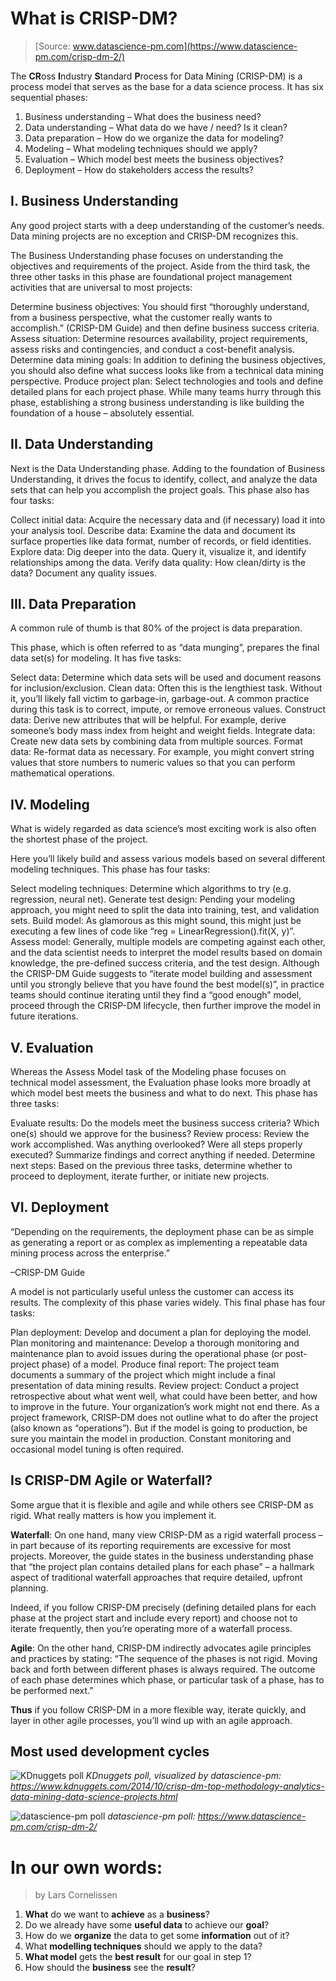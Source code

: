 # What is CRISP-DM?
> [Source: www.datascience-pm.com](https://www.datascience-pm.com/crisp-dm-2/)
> 
The **CR**oss **I**ndustry **S**tandard **P**rocess for Data Mining (CRISP-DM) is a process model that serves as the base for a data science process. It has six sequential phases:
1. Business understanding – What does the business need?
2. Data understanding – What data do we have / need? Is it clean?
3. Data preparation – How do we organize the data for modeling?
4. Modeling – What modeling techniques should we apply?
5. Evaluation – Which model best meets the business objectives?
6. Deployment – How do stakeholders access the results?

## I. Business Understanding
Any good project starts with a deep understanding of the customer’s needs. Data mining projects are no exception and CRISP-DM recognizes this.

The Business Understanding phase focuses on understanding the objectives and requirements of the project. Aside from the third task, the three other tasks in this phase are foundational project management activities that are universal to most projects:

Determine business objectives: You should first “thoroughly understand, from a business perspective, what the customer really wants to accomplish.” (CRISP-DM Guide) and then define business success criteria.
Assess situation: Determine resources availability, project requirements, assess risks and contingencies, and conduct a cost-benefit analysis.
Determine data mining goals: In addition to defining the business objectives, you should also define what success looks like from a technical data mining perspective.
Produce project plan: Select technologies and tools and define detailed plans for each project phase.
While many teams hurry through this phase, establishing a strong business understanding is like building the foundation of a house – absolutely essential.

## II. Data Understanding
Next is the Data Understanding phase. Adding to the foundation of Business Understanding, it drives the focus to identify, collect, and analyze the data sets that can help you accomplish the project goals. This phase also has four tasks:

Collect initial data: Acquire the necessary data and (if necessary) load it into your analysis tool.
Describe data: Examine the data and document its surface properties like data format, number of records, or field identities.
Explore data: Dig deeper into the data. Query it, visualize it, and identify relationships among the data.
Verify data quality: How clean/dirty is the data? Document any quality issues.

## III. Data Preparation
A common rule of thumb is that 80% of the project is data preparation.

This phase, which is often referred to as “data munging”, prepares the final data set(s) for modeling. It has five tasks:

Select data: Determine which data sets will be used and document reasons for inclusion/exclusion.
Clean data: Often this is the lengthiest task. Without it, you’ll likely fall victim to garbage-in, garbage-out. A common practice during this task is to correct, impute, or remove erroneous values.
Construct data: Derive new attributes that will be helpful. For example, derive someone’s body mass index from height and weight fields.
Integrate data: Create new data sets by combining data from multiple sources.
Format data: Re-format data as necessary. For example, you might convert string values that store numbers to numeric values so that you can perform mathematical operations.

## IV. Modeling
What is widely regarded as data science’s most exciting work is also often the shortest phase of the project.

Here you’ll likely build and assess various models based on several different modeling techniques. This phase has four tasks:

Select modeling techniques: Determine which algorithms to try (e.g. regression, neural net).
Generate test design: Pending your modeling approach, you might need to split the data into training, test, and validation sets.
Build model: As glamorous as this might sound, this might just be executing a few lines of code like “reg = LinearRegression().fit(X, y)”.
Assess model: Generally, multiple models are competing against each other, and the data scientist needs to interpret the model results based on domain knowledge, the pre-defined success criteria, and the test design.
Although the CRISP-DM Guide suggests to “iterate model building and assessment until you strongly believe that you have found the best model(s)”,  in practice teams should continue iterating until they find a “good enough” model, proceed through the CRISP-DM lifecycle, then further improve the model in future iterations.

## V. Evaluation
Whereas the Assess Model task of the Modeling phase focuses on technical model assessment, the Evaluation phase looks more broadly at which model best meets the business and what to do next. This phase has three tasks:

Evaluate results: Do the models meet the business success criteria? Which one(s) should we approve for the business?
Review process: Review the work accomplished. Was anything overlooked? Were all steps properly executed? Summarize findings and correct anything if needed.
Determine next steps: Based on the previous three tasks, determine whether to proceed to deployment, iterate further, or initiate new projects.

## VI. Deployment
“Depending on the requirements, the deployment phase can be as simple as generating a report or as complex as implementing a repeatable data mining process across the enterprise.”

–CRISP-DM Guide

A model is not particularly useful unless the customer can access its results. The complexity of this phase varies widely. This final phase has four tasks:

Plan deployment: Develop and document a plan for deploying the model.
Plan monitoring and maintenance: Develop a thorough monitoring and maintenance plan to avoid issues during the operational phase (or post-project phase) of a model.
Produce final report: The project team documents a summary of the project which might include a final presentation of data mining results.
Review project: Conduct a project retrospective about what went well, what could have been better, and how to improve in the future.
Your organization’s work might not end there. As a project framework, CRISP-DM does not outline what to do after the project (also known as “operations”). But if the model is going to production, be sure you maintain the model in production. Constant monitoring and occasional model tuning is often required.

## Is CRISP-DM Agile or Waterfall?
Some argue that it is flexible and agile and while others see CRISP-DM as rigid. What really matters is how you implement it.

**Waterfall**: On one hand, many view CRISP-DM as a rigid waterfall process – in part because of its reporting requirements are excessive for most projects. Moreover, the guide states in the business understanding phase that “the project plan contains detailed plans for each phase” – a hallmark aspect of traditional waterfall approaches that require detailed, upfront planning.

Indeed, if you follow CRISP-DM precisely (defining detailed plans for each phase at the project start and include every report) and choose not to iterate frequently, then you’re operating more of a waterfall process.

**Agile**: On the other hand, CRISP-DM indirectly advocates agile principles and practices by stating: “The sequence of the phases is not rigid. Moving back and forth between different phases is always required. The outcome of each phase determines which phase, or particular task of a phase, has to be performed next.”

**Thus** if you follow CRISP-DM in a more flexible way, iterate quickly, and layer in other agile processes, you’ll wind up with an agile approach.


## Most used development cycles
![KDnuggets poll](https://www.datascience-pm.com/wp-content/uploads/2020/10/kdnuggets-polls.png)
*KDnuggets poll, visualized by datascience-pm: https://www.kdnuggets.com/2014/10/crisp-dm-top-methodology-analytics-data-mining-data-science-projects.html*

![datascience-pm poll](https://www.datascience-pm.com/wp-content/uploads/2021/04/dspm-poll-2020-10.png)
*datascience-pm poll: https://www.datascience-pm.com/crisp-dm-2/*

# In our own words:
> by Lars Cornelissen
1. **What** do we want to **achieve** as a **business**?
2. Do we already have some **useful data** to achieve our **goal**?
3. How do we **organize** the data to get some **information** out of it?
4. What **modelling techniques** should we apply to the data?
5. **What model** gets the **best result** for our goal in step 1?
6. How should the **business** see the **result**?